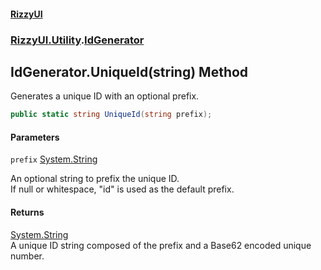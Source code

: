 #### [RizzyUI](index 'index')
### [RizzyUI.Utility](RizzyUI.Utility 'RizzyUI.Utility').[IdGenerator](RizzyUI.Utility.IdGenerator 'RizzyUI.Utility.IdGenerator')

## IdGenerator.UniqueId(string) Method

Generates a unique ID with an optional prefix.

```csharp
public static string UniqueId(string prefix);
```
#### Parameters

<a name='RizzyUI.Utility.IdGenerator.UniqueId(string).prefix'></a>

`prefix` [System.String](https://docs.microsoft.com/en-us/dotnet/api/System.String 'System.String')

An optional string to prefix the unique ID.  
If null or whitespace, "id" is used as the default prefix.

#### Returns
[System.String](https://docs.microsoft.com/en-us/dotnet/api/System.String 'System.String')  
A unique ID string composed of the prefix and a Base62 encoded unique number.